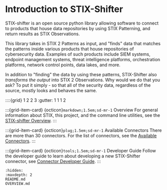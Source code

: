 # Introduction to STIX-Shifter

STIX-shifter is an open source python library allowing software to connect to products that house data repositories by using STIX Patterning, and return results as STIX Observations.

This library takes in STIX 2 Patterns as input, and "finds" data that matches the patterns inside various products that house repositories of cybersecurity data. Examples of such products include SIEM systems, endpoint management systems, threat intelligence platforms, orchestration platforms, network control points, data lakes, and more.

In addition to "finding" the data by using these patterns, STIX-Shifter also _transforms the output_ into STIX 2 Observations. Why would we do that you ask? To put it simply - so that all of the security data, regardless of the source, mostly looks and behaves the same.

::::{grid} 1 2 2 3
:gutter: 1 1 1 2

:::{grid-item-card} {octicon}`markdown;1.5em;sd-mr-1` Overview
For general information about STIX, this project, and the command line utilities, see the [STIX-shifter Overview](OVERVIEW.md).
:::

:::{grid-item-card} {octicon}`plug;1.5em;sd-mr-1` Available Connectors
There are more than 30 connectors. For the list of connectors, see the [Available Connectors](CONNECTORS.md).
:::

:::{grid-item-card} {octicon}`tools;1.5em;sd-mr-1` Developer Guide
Follow the developer guide to learn about developing a new STIX-Shifter connector, see [Connector Developer Guide](adapter-guide/develop-stix-adapter.md).
:::

```{toctree}
:hidden:
:maxdepth: 2
README.md
OVERVIEW.md
```